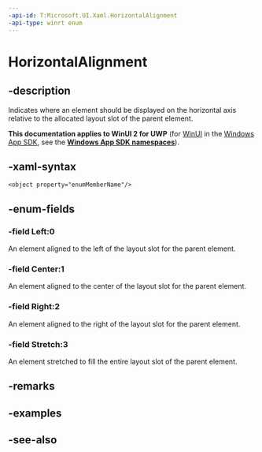 ```yaml
---
-api-id: T:Microsoft.UI.Xaml.HorizontalAlignment
-api-type: winrt enum
---
```


<!-- Enumeration syntax
public enum Windows.UI.Xaml.HorizontalAlignment : int
-->

# HorizontalAlignment

## -description
Indicates where an element should be displayed on the horizontal axis relative to the allocated layout slot of the parent element.

**This documentation applies to WinUI 2 for UWP** (for [WinUI](/windows/apps/winui/winui3/) in the [Windows App SDK](/windows/apps/windows-app-sdk/), see the **[Windows App SDK namespaces](/windows/windows-app-sdk/api/winrt/)**).

## -xaml-syntax
```xaml
<object property="enumMemberName"/>
```


## -enum-fields
### -field Left:0
An element aligned to the left of the layout slot for the parent element.

### -field Center:1
An element aligned to the center of the layout slot for the parent element.

### -field Right:2
An element aligned to the right of the layout slot for the parent element.

### -field Stretch:3
An element stretched to fill the entire layout slot of the parent element.


## -remarks

## -examples

## -see-also
